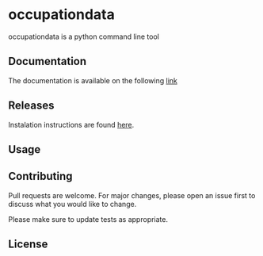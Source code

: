 # occupationdata

occupationdata is a python command line tool

## Documentation

The documentation is available on the following [link]()

## Releases

Instalation instructions are found [here]().

## Usage

## Contributing
Pull requests are welcome. For major changes, please open an issue first to discuss what you would like to change.

Please make sure to update tests as appropriate.

## License
